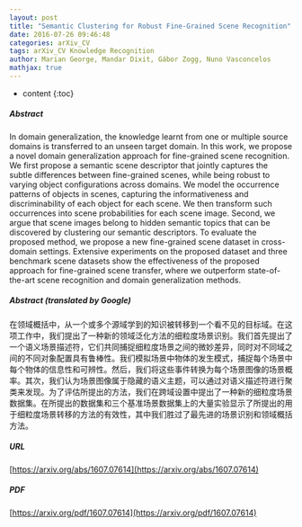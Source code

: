 ```yaml
---
layout: post
title: "Semantic Clustering for Robust Fine-Grained Scene Recognition"
date: 2016-07-26 09:46:48
categories: arXiv_CV
tags: arXiv_CV Knowledge Recognition
author: Marian George, Mandar Dixit, Gábor Zogg, Nuno Vasconcelos
mathjax: true
---
```


* content
{:toc}

##### Abstract
In domain generalization, the knowledge learnt from one or multiple source domains is transferred to an unseen target domain. In this work, we propose a novel domain generalization approach for fine-grained scene recognition. We first propose a semantic scene descriptor that jointly captures the subtle differences between fine-grained scenes, while being robust to varying object configurations across domains. We model the occurrence patterns of objects in scenes, capturing the informativeness and discriminability of each object for each scene. We then transform such occurrences into scene probabilities for each scene image. Second, we argue that scene images belong to hidden semantic topics that can be discovered by clustering our semantic descriptors. To evaluate the proposed method, we propose a new fine-grained scene dataset in cross-domain settings. Extensive experiments on the proposed dataset and three benchmark scene datasets show the effectiveness of the proposed approach for fine-grained scene transfer, where we outperform state-of-the-art scene recognition and domain generalization methods.

##### Abstract (translated by Google)
在领域概括中，从一个或多个源域学到的知识被转移到一个看不见的目标域。在这项工作中，我们提出了一种新的领域泛化方法的细粒度场景识别。我们首先提出了一个语义场景描述符，它们共同捕捉细粒度场景之间的微妙差异，同时对不同域之间的不同对象配置具有鲁棒性。我们模拟场景中物体的发生模式，捕捉每个场景中每个物体的信息性和可辨性。然后，我们将这些事件转换为每个场景图像的场景概率。其次，我们认为场景图像属于隐藏的语义主题，可以通过对语义描述符进行聚类来发现。为了评估所提出的方法，我们在跨域设置中提出了一种新的细粒度场景数据集。在所提出的数据集和三个基准场景数据集上的大量实验显示了所提出的用于细粒度场景转移的方法的有效性，其中我们胜过了最先进的场景识别和领域概括方法。

##### URL
[https://arxiv.org/abs/1607.07614](https://arxiv.org/abs/1607.07614)

##### PDF
[https://arxiv.org/pdf/1607.07614](https://arxiv.org/pdf/1607.07614)


